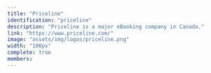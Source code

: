 ```yaml
---
title: "Priceline"
identification: "priceline"
description: "Priceline is a major eBooking company in Canada."
link: "https://www.priceline.com/"
image: "assets/img/logos/priceline.png"
width: "100px"
complete: true
members:
---
```

